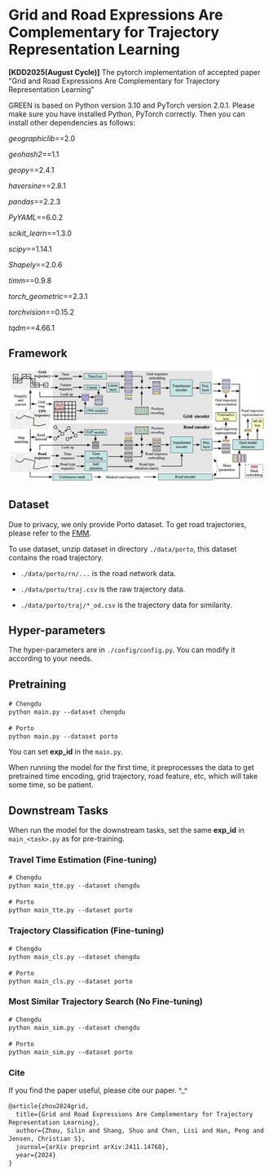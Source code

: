 # Grid and Road Expressions Are Complementary for Trajectory Representation Learning

**[KDD2025(August Cycle)]** The pytorch implementation of accepted paper "Grid and Road Expressions Are Complementary for Trajectory Representation Learning"

GREEN is based on Python version 3.10 and PyTorch version 2.0.1. Please make sure you have installed Python, PyTorch correctly. Then you can install other dependencies as follows:

*geographiclib*==2.0

*geohash2*==1.1

*geopy*==2.4.1

*haversine*==2.8.1

*pandas*==2.2.3

*PyYAML*==6.0.2

*scikit_learn*==1.3.0

*scipy*==1.14.1

*Shapely*==2.0.6

*timm*==0.9.8

*torch_geometric*==2.3.1

*torchvision*==0.15.2

*tqdm*==4.66.1

## Framework
<div align=center>
<img src="framework.png"/>
</div>


## Dataset
Due to privacy, we only provide Porto dataset. To get road trajectories, please refer to the [FMM](https://github.com/cyang-kth/fmm).

To use dataset, unzip dataset in directory `./data/porto`, this dataset contains the road trajectory.

- `./data/porto/rn/...` is the road network data.

- `./data/porto/traj.csv` is the raw trajectory data.

- `./data/porto/traj/*_od.csv` is the trajectory data for similarity.


## Hyper-parameters

The hyper-parameters are in `./config/config.py`. You can modify it according to your needs.

## Pretraining

```
# Chengdu
python main.py --dataset chengdu

# Porto
python main.py --dataset porto 
```
You can set **exp_id** in the `main.py`.

When running the model for the first time, it preprocesses the data to get pretrained time encoding, grid trajectory, road feature, etc, which will take some time, so be patient.



## Downstream Tasks

When run the model for the downstream tasks, set the same **exp_id** in `main_<task>.py` as for pre-training.

### Travel Time Estimation (Fine-tuning)
```
# Chengdu
python main_tte.py --dataset chengdu

# Porto
python main_tte.py --dataset porto 
```

### Trajectory Classification (Fine-tuning)
```
# Chengdu
python main_cls.py --dataset chengdu

# Porto
python main_cls.py --dataset porto 
```

### Most Similar Trajectory Search (No Fine-tuning)
```
# Chengdu
python main_sim.py --dataset chengdu

# Porto
python main_sim.py --dataset porto 
```

### Cite

If you find the paper useful, please cite our paper. ^_^
```
@article{zhou2024grid,
  title={Grid and Road Expressions Are Complementary for Trajectory Representation Learning},
  author={Zhou, Silin and Shang, Shuo and Chen, Lisi and Han, Peng and Jensen, Christian S},
  journal={arXiv preprint arXiv:2411.14768},
  year={2024}
}
```
